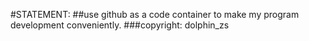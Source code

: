 #STATEMENT:
##use github as a code container to make my program development conveniently.
###copyright: dolphin_zs
